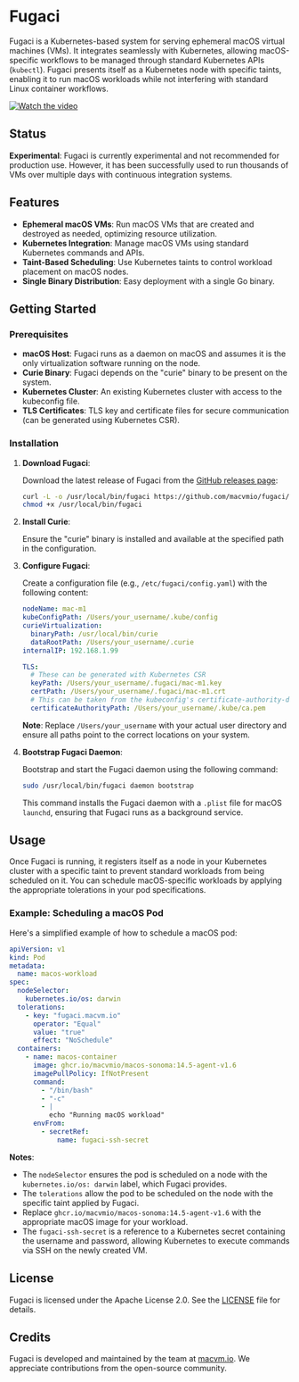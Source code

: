 # Fugaci

Fugaci is a Kubernetes-based system for serving ephemeral macOS virtual machines (VMs). It integrates seamlessly with Kubernetes, allowing macOS-specific workflows to be managed through standard Kubernetes APIs (`kubectl`). Fugaci presents itself as a Kubernetes node with specific taints, enabling it to run macOS workloads while not interfering with standard Linux container workflows.

[![Watch the video](https://img.youtube.com/vi/DbzaP82zl7c/maxresdefault.jpg)](https://www.youtube.com/watch?v=DbzaP82zl7c)

## Status

**Experimental**: Fugaci is currently experimental and not recommended for production use. However, it has been successfully used to run thousands of VMs over multiple days with continuous integration systems.

## Features

- **Ephemeral macOS VMs**: Run macOS VMs that are created and destroyed as needed, optimizing resource utilization.
- **Kubernetes Integration**: Manage macOS VMs using standard Kubernetes commands and APIs.
- **Taint-Based Scheduling**: Use Kubernetes taints to control workload placement on macOS nodes.
- **Single Binary Distribution**: Easy deployment with a single Go binary.

## Getting Started

### Prerequisites

- **macOS Host**: Fugaci runs as a daemon on macOS and assumes it is the only virtualization software running on the node.
- **Curie Binary**: Fugaci depends on the "curie" binary to be present on the system.
- **Kubernetes Cluster**: An existing Kubernetes cluster with access to the kubeconfig file.
- **TLS Certificates**: TLS key and certificate files for secure communication (can be generated using Kubernetes CSR).

### Installation

1. **Download Fugaci**:

   Download the latest release of Fugaci from the [GitHub releases page](https://github.com/macvmio/fugaci/releases):

   ```bash
   curl -L -o /usr/local/bin/fugaci https://github.com/macvmio/fugaci/releases/latest/download/fugaci
   chmod +x /usr/local/bin/fugaci
   ```

2. **Install Curie**:

   Ensure the "curie" binary is installed and available at the specified path in the configuration.

3. **Configure Fugaci**:

   Create a configuration file (e.g., `/etc/fugaci/config.yaml`) with the following content:

   ```yaml
   nodeName: mac-m1
   kubeConfigPath: /Users/your_username/.kube/config
   curieVirtualization:
     binaryPath: /usr/local/bin/curie
     dataRootPath: /Users/your_username/.curie
   internalIP: 192.168.1.99

   TLS:
     # These can be generated with Kubernetes CSR
     keyPath: /Users/your_username/.fugaci/mac-m1.key
     certPath: /Users/your_username/.fugaci/mac-m1.crt
     # This can be taken from the kubeconfig's certificate-authority-data
     certificateAuthorityPath: /Users/your_username/.kube/ca.pem
   ```

   **Note**: Replace `/Users/your_username` with your actual user directory and ensure all paths point to the correct locations on your system.

4. **Bootstrap Fugaci Daemon**:

   Bootstrap and start the Fugaci daemon using the following command:

   ```bash
   sudo /usr/local/bin/fugaci daemon bootstrap
   ```

   This command installs the Fugaci daemon with a `.plist` file for macOS `launchd`, ensuring that Fugaci runs as a background service.

## Usage

Once Fugaci is running, it registers itself as a node in your Kubernetes cluster with a specific taint to prevent standard workloads from being scheduled on it. You can schedule macOS-specific workloads by applying the appropriate tolerations in your pod specifications.

### Example: Scheduling a macOS Pod

Here's a simplified example of how to schedule a macOS pod:

```yaml
apiVersion: v1
kind: Pod
metadata:
  name: macos-workload
spec:
  nodeSelector:
    kubernetes.io/os: darwin
  tolerations:
    - key: "fugaci.macvm.io"
      operator: "Equal"
      value: "true"
      effect: "NoSchedule"
  containers:
    - name: macos-container
      image: ghcr.io/macvmio/macos-sonoma:14.5-agent-v1.6
      imagePullPolicy: IfNotPresent
      command:
        - "/bin/bash"
        - "-c"
        - |
          echo "Running macOS workload"
      envFrom:
        - secretRef:
            name: fugaci-ssh-secret
```

**Notes**:

- The `nodeSelector` ensures the pod is scheduled on a node with the `kubernetes.io/os: darwin` label, which Fugaci provides.
- The `tolerations` allow the pod to be scheduled on the node with the specific taint applied by Fugaci.
- Replace `ghcr.io/macvmio/macos-sonoma:14.5-agent-v1.6` with the appropriate macOS image for your workload.
- The `fugaci-ssh-secret` is a reference to a Kubernetes secret containing the username and password, allowing Kubernetes to execute commands via SSH on the newly created VM.

## License

Fugaci is licensed under the Apache License 2.0. See the [LICENSE](LICENSE) file for details.

## Credits

Fugaci is developed and maintained by the team at [macvm.io](https://macvm.io). We appreciate contributions from the open-source community.
